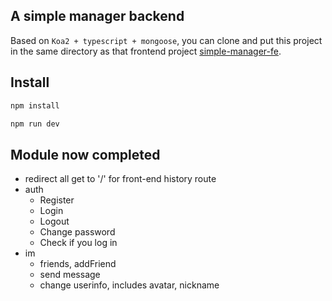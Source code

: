 ## A simple manager backend

Based on `Koa2 + typescript + mongoose`, you can clone and put this project in the same directory as that frontend project [simple-manager-fe](http://github.com/coldhurt/simple-manager-fe).

## Install

```bash
npm install
```

```bash
npm run dev
```

## Module now completed

- redirect all get to '/' for front-end history route
- auth
  - Register
  - Login
  - Logout
  - Change password
  - Check if you log in
- im
  - friends, addFriend
  - send message
  - change userinfo, includes avatar, nickname
